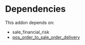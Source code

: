 # Dependencies

This addon depends on:

- sale_financial_risk
- [pos_order_to_sale_order_delivery](../../../../odoo-bringout-oca-pos-pos_order_to_sale_order_delivery)
